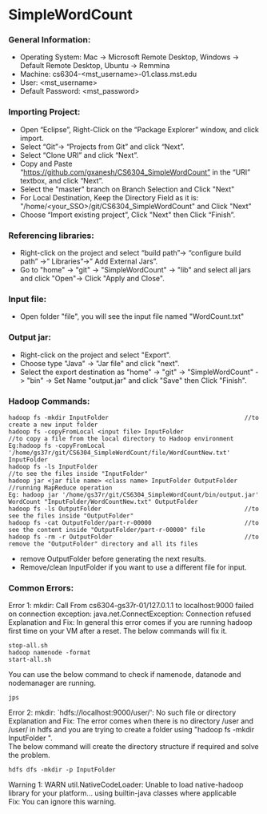 # SimpleWordCount

### General Information:

* Operating System:         Mac -> Microsoft Remote Desktop, Windows -> Default Remote Desktop, Ubuntu -> Remmina
* Machine:                  cs6304-<mst_username>-01.class.mst.edu
* User:                     <mst_username>
* Default Password:         <mst_password>

### Importing Project:
* Open “Eclipse”, Right-Click on the “Package Explorer” window, and click import.
* Select “Git”-> “Projects from Git” and click “Next”.
* Select “Clone URI” and click “Next”.
* Copy and Paste “https://github.com/gxanesh/CS6304_SimpleWordCount” in the “URI” textbox, and click “Next”.
* Select the "master" branch on Branch Selection and Click "Next"
* For Local Destination, Keep the Directory Field as it is: "/home/<your_SSO>/git/CS6304_SimpleWordCount" and Click "Next"
* Choose “Import existing project”, Click "Next" then Click “Finish”.

### Referencing libraries:
* Right-click on the project and select “build path”-> “configure build path” ->” Libraries”->” Add External Jars”.
* Go to "home" -> "git" -> "SimpleWordCount" -> "lib" and select all jars and click "Open"-> Click "Apply and Close".

### Input file:
* Open folder "file", you will see the input file named "WordCount.txt"

### Output jar:
* Right-click on the project and select "Export".
* Choose type "Java" -> "Jar file" and click "next".
* Select the export destination as "home" -> "git" -> "SimpleWordCount" -> "bin" -> Set Name "output.jar" and click "Save" then Click "Finish".

### Hadoop Commands:
```
hadoop fs -mkdir InputFolder                                      //to create a new input folder
hadoop fs -copyFromLocal <input file> InputFolder                  //to copy a file from the local directory to Hadoop environment
Eg:hadoop fs -copyFromLocal '/home/gs37r/git/CS6304_SimpleWordCount/file/WordCountNew.txt'  InputFolder
hadoop fs -ls InputFolder                                          //to see the files inside "InputFolder"
hadoop jar <jar file name> <class name> InputFolder OutputFolder   //running MapReduce operation
Eg: hadoop jar '/home/gs37r/git/CS6304_SimpleWordCount/bin/output.jar'  WordCount "InputFolder/WordCountNew.txt" OutputFolder
hadoop fs -ls OutputFolder                                        //to see the files inside "OutputFolder"
hadoop fs -cat OutputFolder/part-r-00000                          //to see the content inside "OutputFolder/part-r-00000" file
hadoop fs -rm -r OutputFolder                                     //to remove the "OutputFolder" directory and all its files
```

- remove OutputFolder before generating the next results.
- Remove/clean InputFolder if you want to use a different file for input.


### Common Errors:
Error 1: mkdir: Call From cs6304-gs37r-01/127.0.1.1 to localhost:9000 failed on connection exception: java.net.ConnectException: Connection refused  
Explanation and Fix: In general this error comes if you are running hadoop first time on your VM after a reset. The below commands will fix it.
```
stop-all.sh
hadoop namenode -format
start-all.sh
```
You can use the below command to check if namenode, datanode and nodemanager are running.
```
jps

```

Error 2: mkdir: `hdfs://localhost:9000/user/<username>': No such file or directory  
Explanation and Fix: The error comes when there is no directory /user and /user/<username> in hdfs and you are trying to create a folder using "hadoop fs -mkdir InputFolder ".   
The below command will create the directory structure if required and solve the problem.
```
hdfs dfs -mkdir -p InputFolder
```

Warning 1: WARN util.NativeCodeLoader: Unable to load native-hadoop library for your platform... using builtin-java classes where applicable  
Fix: You can ignore this warning.


